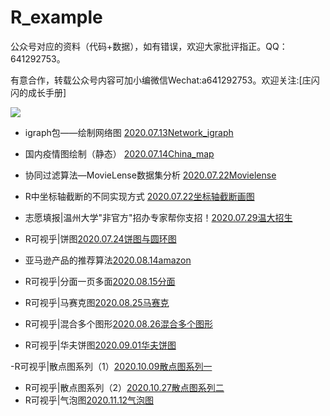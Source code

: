 # R_example

公众号对应的资料（代码+数据），如有错误，欢迎大家批评指正。QQ：641292753。

有意合作，转载公众号内容可加小编微信Wechat:a641292753。欢迎关注:[庄闪闪的成长手册]

![](1.jpg)
 

- igraph包——绘制网络图
 [2020.07.13Network_igraph](https://mp.weixin.qq.com/s?__biz=MzI1NjUwMjQxMQ==&mid=100000088&idx=1&sn=3b7b79c2587e930a79cf11a84bcdb3e4&chksm=6a24febc5d5377aa3615fb6a0e3ec4e383162d694ad50d6a414482f8244de447ca5b2922c352&mpshare=1&scene=1&srcid=0714Vu2WALNMi27VcRfIFXH9&sharer_sharetime=1594708423633&sharer_shareid=ee38888b33e1d0070e96aeb454518587&key=3c22c88777da856c2f08a877b1939ceea75ba76d52067d706d44418948b4568c7e4e0ed9e4f0d00539c1e2cbbf51700d4f0b4f2642d757270ed6eeca83bbffa59947c9f38399e0e6cd58299f9d1d61e6&ascene=1&uin=OTk1MTUyNzI2&devicetype=Windows+10+x64&version=62090529&lang=zh_CN&exportkey=Ax5Q4wOen8wg5nPK10PFOqA%3D&pass_ticket=phh%2BTyTOwain33l3gWNzH4Aki97YE7dlcnlLuCxtFuuIrAtl234GrZ237NODA6HD)


- 国内疫情图绘制（静态）  [2020.07.14China_map](https://mp.weixin.qq.com/s?__biz=MzI1NjUwMjQxMQ==&mid=2247483799&idx=1&sn=da1acf1004a6d2f25cc296bcaf972063&chksm=ea24fe73dd537765132f64e79f7ba86ec225ecf6e81c43ba4d7aec9a75df42062728e110ad0e&mpshare=1&scene=1&srcid=07142HT0hZAFaVLTlpac4zAV&sharer_sharetime=1594708107631&sharer_shareid=ee38888b33e1d0070e96aeb454518587&key=65fe14863667915bc7e0151836657ceb6c523eaf07ca95785ed82332713ffd495369b1fd5b97cefc7cf7a8e1c66a5f880921fba19ce1d0e4832cb61609b1bcc76d99204dbc6dd77b97c47ad62d3e0e56&ascene=1&uin=OTk1MTUyNzI2&devicetype=Windows+10+x64&version=62090529&lang=zh_CN&exportkey=Aw4fL5T557lBWbSWfFSE37M%3D&pass_ticket=phh%2BTyTOwain33l3gWNzH4Aki97YE7dlcnlLuCxtFuuIrAtl234GrZ237NODA6HD)


- 协同过滤算法—MovieLense数据集分析 [2020.07.22Movielense](https://mp.weixin.qq.com/s?__biz=MzI1NjUwMjQxMQ==&mid=2247483889&idx=1&sn=b56b5ee3374bb8e2ec0e5643f62cd4bb&chksm=ea24fe15dd5377034e245dddb4c47ae5fc4a07ffc0d117734ec81910d733173b729e11a4fd29&mpshare=1&scene=1&srcid=0722IMHBFhzGrTptaFaz5oGA&sharer_sharetime=1595426222985&sharer_shareid=ee38888b33e1d0070e96aeb454518587&key=240d40e83da786d0d78f53e32eb1a868e0939f80ad4ada18e882af49273fea0c7d6e641724d670484ecdd558a11d3b17a75ded6c50581b665e59d3b1da029c972cf8cfdec0d075990e9ef5f55970a69f&ascene=1&uin=OTk1MTUyNzI2&devicetype=Windows+10+x64&version=62090529&lang=zh_CN&exportkey=A9Al8B9zOg8f5DjJTd6DDME%3D&pass_ticket=ivdIFVwRuF5JAaO2ifWlTbjyShCefja0WwC3WPbe4Sw2FssU8jlxkUj2mTMPX0j9)

- R中坐标轴截断的不同实现方式 [2020.07.22坐标轴截断画图](http://mp.weixin.qq.com/s?__biz=MzI1NjUwMjQxMQ==&mid=100000243&idx=1&sn=119c4039f27b351a367ca40d1a54f0a7&chksm=6a24fe175d5377014aa610e3b5080d08e5e7f58447ca89f8c4806d418df61a8027353dd8156f#rd)

- 志愿填报|温州大学"非官方"招办专家帮你支招！[2020.07.29温大招生](https://mp.weixin.qq.com/s?__biz=MzI1NjUwMjQxMQ==&mid=2247483954&idx=1&sn=047a1b1b3e9c5ce46e3876bb05b54282&chksm=ea24fdd6dd5374c0c119c680cbd595b77a0bc7479889b34d378ae3282bce5e07eff93a5d08e5&mpshare=1&scene=1&srcid=0729IxeNwC6yyOwYcJh7C7Px&sharer_sharetime=1596027172994&sharer_shareid=ee38888b33e1d0070e96aeb454518587&key=d3c7cb8eeb23bc8322a73076864458cac5ef3808dd487c233e6eda4d377bdf5bb87322ee7ffc1b6b68f86e3799092502da7e5839e8080dc5d265dbdc5a880b93c2c286acab339bbe8bf9a06458dfa653&ascene=1&uin=OTk1MTUyNzI2&devicetype=Windows+10+x64&version=62090529&lang=zh_CN&exportkey=A1EDrAZkVUF2VzXm2Nm2UpQ%3D&pass_ticket=GHX0j6fsfiEATjqcMrcVQQYSihtF3L6yDim2tm78a1XP0v2qucpofrFRF8%2Bz4zjt)

- R可视乎|饼图[2020.07.24饼图与圆环图](https://mp.weixin.qq.com/s?__biz=MzI1NjUwMjQxMQ==&mid=2247484046&idx=1&sn=cc087b09448e75ed54b5364accfb3bff&chksm=ea24fd6add53747ca57137b964bdb0db371220737398e4276ee1ede27df7f09be0afd14185f8&mpshare=1&scene=1&srcid=0816aG9PZi3BixNvL0cNcVhp&sharer_sharetime=1597541989820&sharer_shareid=ee38888b33e1d0070e96aeb454518587&key=b936ead840dca7f6e5a6a9b2f01076516390ed96ff9f73bc52a446143a88f2b01f9b378ea6423ce540c7591d1f324e00481858da6cb7dc5d8b4bf6d6cab3e79763433d2818f9952e1ff4ed49e93412026b6771123e151a7f6242d0b63a58e8da7f010dd41e4e833ef9f4766ee2e8130626e801b5a3cd32b43c38a1a9809099d9&ascene=1&uin=OTk1MTUyNzI2&devicetype=Windows+10+x64&version=62090529&lang=zh_CN&exportkey=A0VSObDydAW7hVulHfsWDDE%3D&pass_ticket=LZqYAanUOJecq6uEoCOQznjsykTBUbS15CZIvi%2FJtgBFhDLyBvXsaDBBnPRaSb0n)

- 亚马逊产品的推荐算法[2020.08.14amazon](https://mp.weixin.qq.com/s?__biz=MzI1NjUwMjQxMQ==&mid=2247484112&idx=1&sn=ffcb0b6ed0efb64ab25b6a76d9dba654&chksm=ea24fd34dd537422ed28f04d438b066dca643986d990711b9c9c1bdb53ba8aa38dcfef655822&mpshare=1&scene=1&srcid=081525ytkp6KQM65Wx6GX5E7&sharer_sharetime=1597501747183&sharer_shareid=ee38888b33e1d0070e96aeb454518587&key=872f9623724a6dd292ceaa369df1008b9de4f20ddfb7de21277ad15de2f0b0c0ea578533c0b11558a838423e8f5ada1126e44e9d47b11556890d71177b7641e2a7efa73be1185a7984515d48939fab85840b9561a0c846fa95d3634939a056d8fe84cbf0a6cc6d7758e0f1c09107fd171046d1580e33298cebbf3c1675e37dd1&ascene=1&uin=OTk1MTUyNzI2&devicetype=Windows+10+x64&version=62090529&lang=zh_CN&exportkey=A0brKWx%2BS97cOS6wsgyDKSQ%3D&pass_ticket=LZqYAanUOJecq6uEoCOQznjsykTBUbS15CZIvi%2FJtgBFhDLyBvXsaDBBnPRaSb0n)

- R可视乎|分面一页多面[2020.08.15分面](https://mp.weixin.qq.com/s?__biz=MzI1NjUwMjQxMQ==&mid=2247484186&idx=1&sn=c913a65f88132b3611e580b0318404d9&chksm=ea24fcfedd5375e87adfc3028850ee4034a0a0d34dd3855cf155b28eea9c71bfedb381d2c9e9&token=222682915&lang=zh_CN#rd)

- R可视乎|马赛克图[2020.08.25马赛克](https://mp.weixin.qq.com/s?__biz=MzI1NjUwMjQxMQ==&mid=2247484309&idx=1&sn=d79ce748d43fe066a0bad0221ae8e068&chksm=ea24fc71dd537567c3ca322cb216e92c2ca4bdd96c20c9873e762d81cfb892583af10198b757&token=682523778&lang=zh_CN#rd)

- R可视乎|混合多个图形[2020.08.26混合多个图形](https://mp.weixin.qq.com/s?__biz=MzI1NjUwMjQxMQ==&mid=2247484367&idx=1&sn=30a54bd7dbf44852c380192d11a10ab9&chksm=ea24fc2bdd53753d239bbe995dfcb88232223e0a24f595acb343433fd4a053116e9f26dbf983&token=682523778&lang=zh_CN#rd)

- R可视乎|华夫饼图[2020.09.01华夫饼图](https://mp.weixin.qq.com/s?__biz=MzI1NjUwMjQxMQ==&mid=2247484631&idx=1&sn=6402ba80ab417c1d8a99c7778a48c7db&chksm=ea24fb33dd537225a7488a578b876b6da2f2157e0048b9515100d4ab64301fad2ad4f460e822&token=682523778&lang=zh_CN#rd)

-R可视乎|散点图系列（1）[2020.10.09散点图系列一](https://mp.weixin.qq.com/s?__biz=MzI1NjUwMjQxMQ==&mid=2247485142&idx=1&sn=564bffc9e7765ebae9b9b81a17a188d9&chksm=ea24f932dd5370241a05c75975ff24a34423a8f182bf6c716c8c9ed981788d0492dcb268248a&token=682523778&lang=zh_CN#rd)

- R可视乎|散点图系列（2）[2020.10.27散点图系列二](https://mp.weixin.qq.com/s?__biz=MzI1NjUwMjQxMQ==&mid=2247485276&idx=1&sn=f98a2aede13555fa1c372f08c3cdec44&chksm=ea24f8b8dd5371ae9e13f3df41ff73e070775eb1ab871370783bb3f396a0a9c29d42c6a89210&token=682523778&lang=zh_CN#rd)
- R可视乎|气泡图[2020.11.12气泡图](https://mp.weixin.qq.com/s?__biz=MzI1NjUwMjQxMQ==&mid=2247486060&idx=1&sn=b613c8d0239c93185641c1bb6a062f7b&chksm=ea24f588dd537c9e2d7a33dd5e9f32b34d0a72d5396cdb52211c51f3998269a4d843011abf9b&token=682523778&lang=zh_CN#rd)

